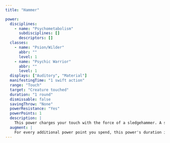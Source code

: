 ```yaml
---
title: "Hammer"

power:
  disciplines:
    - name: "Psychometabolism"
      subdisciplines: []
      descriptors: []
  classes:
    - name: "Psion/Wilder"
      abbr: ""
      level: 1
    - name: "Psychic Warrior"
      abbr: ""
      level: 1
  displays: ["Auditory", "Material"]
  manifestingTime: "1 swift action"
  range: "Touch"
  target: "Creature touched"
  duration: "1 round"
  dismissable: false
  savingThrow: "None"
  powerResistance: "Yes"
  powerPoints: 1
  description: |
    This power charges your touch with the force of a sledgehammer. A successful melee touch attack deals 1d8 points of bludgeoning damage. This damage is not increased or decreased by your Strength modifier.
  augment: |
    For every additional power point you spend, this power's duration increases by 1 round.
---
```

